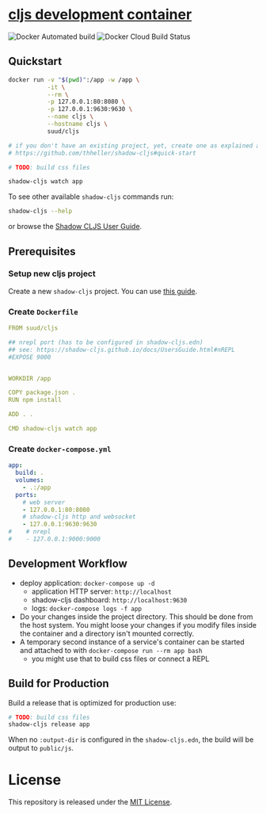 # [cljs development container](https://github.com/suud/cljs-docker/)
![Docker Automated build](https://img.shields.io/docker/automated/suud/cljs)
![Docker Cloud Build Status](https://img.shields.io/docker/cloud/build/suud/cljs)

## Quickstart
```sh
docker run -v "$(pwd)":/app -w /app \
           -it \
           --rm \
           -p 127.0.0.1:80:8080 \
           -p 127.0.0.1:9630:9630 \
           --name cljs \
           --hostname cljs \
           suud/cljs

# if you don't have an existing project, yet, create one as explained at
# https://github.com/thheller/shadow-cljs#quick-start

# TODO: build css files

shadow-cljs watch app
```

To see other available `shadow-cljs` commands run:
```sh
shadow-cljs --help
```
or browse the [Shadow CLJS User Guide](https://shadow-cljs.github.io/docs/UsersGuide.html).

## Prerequisites
### Setup new cljs project

Create a new `shadow-cljs` project.
You can use [this guide](https://github.com/thheller/shadow-cljs#quick-start).

### Create `Dockerfile`
```yaml
FROM suud/cljs

## nrepl port (has to be configured in shadow-cljs.edn)
## see: https://shadow-cljs.github.io/docs/UsersGuide.html#nREPL
#EXPOSE 9000


WORKDIR /app

COPY package.json .
RUN npm install

ADD . .

CMD shadow-cljs watch app
```

### Create `docker-compose.yml`
```yaml
app:
  build: .
  volumes:
    - .:/app
  ports:
    # web server
    - 127.0.0.1:80:8080
    # shadow-cljs http and websocket
    - 127.0.0.1:9630:9630
#    # nrepl
#    - 127.0.0.1:9000:9000
```

## Development Workflow
- deploy application: `docker-compose up -d`
    - application HTTP server: `http://localhost`
    - shadow-cljs dashboard: `http://localhost:9630`
    - logs: `docker-compose logs -f app`
- Do your changes inside the project directory. This should be done
from the host system. You might loose your changes if you modify files inside
the container and a directory isn't mounted correctly.
- A temporary second instance of a service's container can be started and attached to with `docker-compose run --rm app bash`
    - you might use that to build css files or connect a REPL


## Build for Production

Build a release that is optimized for production use:
```sh
# TODO: build css files
shadow-cljs release app
```
When no `:output-dir` is configured in the `shadow-cljs.edn`, the build will be
output to `public/js`.


# License
This repository is released under the
[MIT License](https://opensource.org/licenses/MIT).
